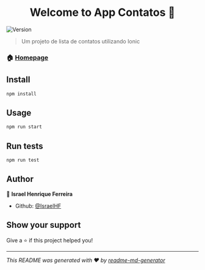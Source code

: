 <h1 align="center">Welcome to App Contatos 👋</h1>
<p>
  <img alt="Version" src="https://img.shields.io/badge/version-0.0.1-blue.svg?cacheSeconds=2592000" />
</p>

> Um projeto de lista de contatos utilizando Ionic

### 🏠 [Homepage](https://ionicframework.com/)

## Install

```sh
npm install
```

## Usage

```sh
npm run start 
```

## Run tests

```sh
npm run test
```

## Author

👤 **Israel Henrique Ferreira**

* Github: [@IsraelHF](https://github.com/IsraelHF)

## Show your support

Give a ⭐️ if this project helped you!

***
_This README was generated with ❤️ by [readme-md-generator](https://github.com/kefranabg/readme-md-generator)_
